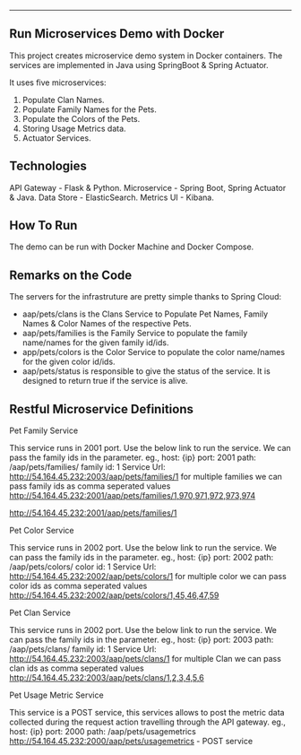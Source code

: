 -----------------------------------------
Run Microservices Demo with Docker 
-----------------------------------------
	
This project creates microservice demo system in Docker containers. The services are implemented in Java using SpringBoot & Spring Actuator.

It uses five microservices:

1. Populate Clan Names. 
2. Populate Family Names for the Pets.
3. Populate the Colors of the Pets.
4. Storing Usage Metrics data.
5. Actuator Services.

Technologies
--------------
API Gateway - Flask & Python.
Microservice  -	Spring Boot, Spring Actuator & Java.
Data Store - ElasticSearch.
Metrics UI	- Kibana.

How To Run
---------------
The demo can be run with Docker Machine and Docker Compose.

Remarks on the Code
--------------------
The servers for the infrastruture are pretty simple thanks to Spring Cloud:

 - aap/pets/clans is the Clans Service to Populate Pet Names, Family Names & Color Names of the respective Pets. 
 - aap/pets/families is the Family Service to populate the family name/names for the given family id/ids. 
 - app/pets/colors is the Color Service to populate the color name/names for the given color id/ids.
 - aap/pets/status is responsible to give the status of the service. It is designed to return true if the service is alive. 


 Restful Microservice Definitions
 ---------------------------------
 
 Pet Family Service 
 
 This service runs in 2001 port. Use the below link to run the service. We can pass the family ids in the parameter.
  eg.,
      host: {ip}
	  port: 2001
	  path: /aap/pets/families/
	  family id: 1
	  Service Url: http://54.164.45.232:2003/aap/pets/families/1
	     for multiple families we can pass family ids as comma seperated values
	        http://54.164.45.232:2001/aap/pets/families/1,970,971,972,973,974



http://54.164.45.232:2001/aap/pets/families/1


Pet Color Service

This service runs in 2002 port. Use the below link to run the service. We can pass the family ids in the parameter.
  eg.,
      host: {ip}
	  port: 2002
	  path: /aap/pets/colors/
	  color id: 1
	  Service Url: http://54.164.45.232:2002/aap/pets/colors/1
	     for multiple color we can pass color ids as comma seperated values
	        http://54.164.45.232:2002/aap/pets/colors/1,45,46,47,59


Pet Clan Service

This service runs in 2002 port. Use the below link to run the service. We can pass the family ids in the parameter.
  eg.,
      host: {ip}
	  port: 2003
	  path: /aap/pets/clans/
	  family id: 1
	  Service Url: http://54.164.45.232:2003/aap/pets/clans/1
	     for multiple Clan we can pass clan ids as comma seperated values
	        http://54.164.45.232:2003/aap/pets/clans/1,2,3,4,5,6 


Pet Usage Metric Service

This service is a POST service, this services allows to post the metric data collected during the request action travelling through the API gateway.
     eg.,
      host: {ip}
	  port: 2000
	  path: /aap/pets/usagemetrics
http://54.164.45.232:2000/aap/pets/usagemetrics - POST service 

